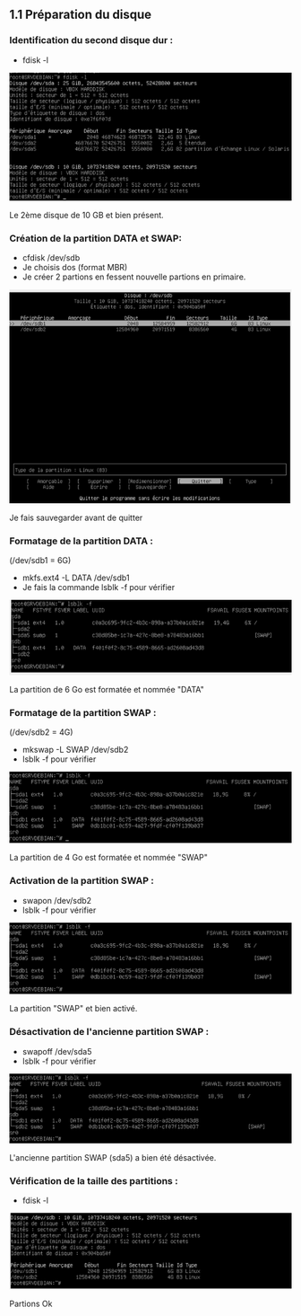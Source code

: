 ## 1.1	Préparation du disque

### Identification du second disque dur :
- fdisk -l

![image1.png](https://github.com/Baudwild/TSSR-Checkpoint-1/blob/272f35492ba0544ca464c6678706d55b562c5793/Image%20Gestion%20du%20stockage/Image1.png)

Le 2ème disque de 10 GB et bien présent.

### Création de la partition DATA et SWAP:
- cfdisk /dev/sdb
- Je choisis dos (format MBR)
- Je créer 2 partions en fessent nouvelle partions en primaire.

![image2.png](https://github.com/Baudwild/TSSR-Checkpoint-1/blob/272f35492ba0544ca464c6678706d55b562c5793/Image%20Gestion%20du%20stockage/Image2.png)

Je fais sauvegarder avant de quitter 

### Formatage de la partition DATA :
(/dev/sdb1 = 6G)
- mkfs.ext4 -L DATA  /dev/sdb1
- Je fais la commande lsblk -f pour vérifier 

![image3.png](https://github.com/Baudwild/TSSR-Checkpoint-1/blob/272f35492ba0544ca464c6678706d55b562c5793/Image%20Gestion%20du%20stockage/Image3.png)

La partition de 6 Go est formatée et nommée "DATA"

### Formatage de la partition SWAP :
(/dev/sdb2 = 4G)
- mkswap -L SWAP /dev/sdb2
- lsblk -f pour vérifier

![image4.png](https://github.com/Baudwild/TSSR-Checkpoint-1/blob/272f35492ba0544ca464c6678706d55b562c5793/Image%20Gestion%20du%20stockage/Image4.png)

La partition de 4 Go est formatée et nommée "SWAP"

### Activation de la partition SWAP :
- swapon /dev/sdb2
- lsblk -f pour vérifier

![image5.png](https://github.com/Baudwild/TSSR-Checkpoint-1/blob/272f35492ba0544ca464c6678706d55b562c5793/Image%20Gestion%20du%20stockage/Image5.png)

La partition "SWAP" et bien activé.

### Désactivation de l'ancienne partition SWAP :
- swapoff /dev/sda5
- lsblk -f pour vérifier

 ![image6.png](https://github.com/Baudwild/TSSR-Checkpoint-1/blob/272f35492ba0544ca464c6678706d55b562c5793/Image%20Gestion%20du%20stockage/Image6.png)

 L'ancienne partition SWAP (sda5) a bien été désactivée.

### Vérification de la taille des partitions :
- fdisk -l
  
 ![image7.png](https://github.com/Baudwild/TSSR-Checkpoint-1/blob/272f35492ba0544ca464c6678706d55b562c5793/Image%20Gestion%20du%20stockage/Image7.png)

 Partions Ok
